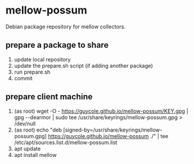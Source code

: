 mellow-possum
=============

Debian package repository for mellow collectors.

## prepare a package to share
1. update local repository
1. update the prepare.sh script (if adding another package)
1. run prepare.sh
1. commit 

## prepare client machine
1. (as root) wget -O - https://guycole.github.io/mellow-possum/KEY.gpg | gpg --dearmor | sudo tee /usr/share/keyrings/mellow-possum.gpg > /dev/null
1. (as root) echo "deb [signed-by=/usr/share/keyrings/mellow-possum.gpg] https://guycole.github.io/mellow-possum ./" | tee /etc/apt/sources.list.d/mellow-possum.list
1. apt update
1. apt install mellow

